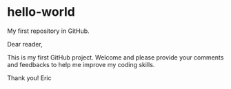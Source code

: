 # hello-world
My first repository in GitHub.

Dear reader,

This is my first GitHub project.  Welcome and please provide your comments and feedbacks to help me improve my coding skills.  

Thank you!
Eric

